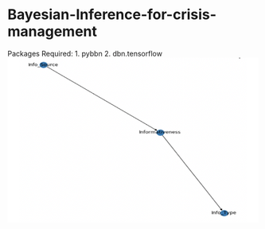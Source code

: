 # Bayesian-Inference-for-crisis-management
Packages Required: 1. pybbn 2. dbn.tensorflow
![Repo List](bnet.png)
